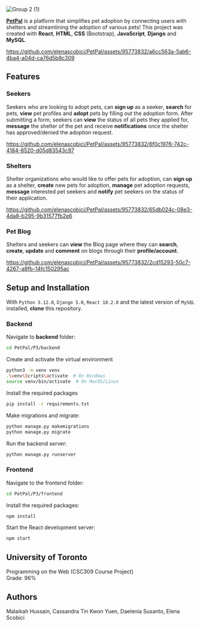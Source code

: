 
![Group 2 (1)](https://github.com/elenascobici/PetPal/assets/95773832/a4b936db-a63a-4c2b-b9ea-568600588626)

**[PetPal](https://pet-pal-vercel.vercel.app/)** is a platform that simplifies pet adoption by connecting users with shelters and streamlining the adoption of various pets! This project was created with **React**, **HTML**, **CSS** (Bootstrap), **JavaScript**, **Django** and **MySQL**.

https://github.com/elenascobici/PetPal/assets/95773832/a6cc563a-5ab6-4ba4-a04d-ca76d5b8c309

## Features

### Seekers
Seekers who are looking to adopt pets, can **sign up** as a seeker, **search** for pets, **view** pet profiles and **adopt** pets by filling out the adoption form. After submitting a form, seekers can **view** the status of all pets they applied for, **message** the shelter of the pet and receive **notifications** once the shelter has approved/denied the adoption request.

https://github.com/elenascobici/PetPal/assets/95773832/6f0c1976-742c-4184-8520-d05d83543c97

### Shelters
Shelter organizations who would like to offer pets for adoption, can **sign up** as a shelter, **create** new pets for adoption, **manage** pet adoption requests, **message** interested pet seekers and **notify** pet seekers on the status of their application.

https://github.com/elenascobici/PetPal/assets/95773832/65db024c-08e3-4da8-b295-9b31577fb2e6


### Pet Blog
Shelters and seekers can **view** the Blog page where they can **search**, **create**, **update** and **comment** on blogs through their **profile/account**.

https://github.com/elenascobici/PetPal/assets/95773832/2cd15293-50c7-4267-a8fb-14fc150295ac

## Setup and Installation
With `Python 3.12.0`, `Django 5.0`, `React 18.2.0` and the latest version of `MySQL` installed, **clone** this repository.

### Backend
Navigate to **backend** folder:
```bash
cd PetPal/P3/backend
```

Create and activate the virtual environment
``` bash
python3 -m venv venv
.\venv\Scripts\activate  # On Windows
source venv/bin/activate  # On MacOS/Linux
```

Install the required packages
``` bash
pip install -r requirements.txt
```

Make migrations and migrate:
```bash
python manage.py makemigrations
python manage.py migrate
```

Run the backend server:
```bash
python manage.py runserver
```
### Frontend

Navigate to the frontend folder:
```bash
cd PetPal/P3/frontend
```

Install the required packages:
```bash
npm install 
```

Start the React development server:
```bash
npm start 
```

## University of Toronto
Programming on the Web (CSC309 Course Project) <br>
Grade: 96%

## Authors
Malaikah Hussain, Cassandra Tin Kwon Yuen, Daelenia Susanto, Elena Scobici




